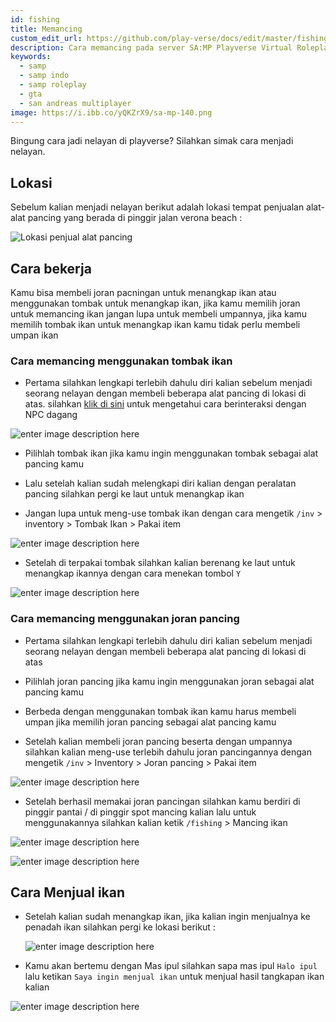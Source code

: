```yaml
---
id: fishing
title: Memancing
custom_edit_url: https://github.com/play-verse/docs/edit/master/fishing.md
description: Cara memancing pada server SA:MP Playverse Virtual Roleplay Indonesia
keywords:
  - samp
  - samp indo
  - samp roleplay
  - gta
  - san andreas multiplayer
image: https://i.ibb.co/yQKZrX9/sa-mp-140.png
---
```


Bingung cara jadi nelayan di playverse? 
Silahkan simak cara menjadi nelayan.

## Lokasi

Sebelum kalian menjadi nelayan berikut adalah lokasi tempat penjualan alat-alat pancing yang berada di pinggir jalan verona beach :

![Lokasi penjual alat pancing](https://i.ibb.co/vzHp9RW/sa-mp-133.png)

## Cara bekerja

Kamu bisa membeli joran pacningan untuk menangkap ikan atau menggunakan tombak untuk menangkap ikan, jika kamu memilih joran untuk memancing ikan jangan lupa untuk membeli umpannya, jika kamu memilih tombak ikan untuk menangkap ikan kamu tidak perlu membeli umpan ikan

### Cara memancing menggunakan tombak ikan

- Pertama silahkan lengkapi terlebih dahulu diri kalian sebelum menjadi seorang nelayan dengan membeli beberapa alat pancing di lokasi di atas. silahkan [klik di sini](https://wiki.playverse.org/docs/berinteraksi-dengan-npc/) untuk mengetahui cara berinteraksi dengan NPC dagang

![enter image description here](https://i.ibb.co/pPVm84q/sa-mp-134.png)

- Pilihlah tombak ikan jika kamu ingin menggunakan tombak sebagai alat pancing kamu

- Lalu setelah kalian sudah melengkapi diri kalian dengan peralatan pancing silahkan pergi ke laut untuk menangkap ikan

- Jangan lupa untuk meng-use tombak ikan dengan cara mengetik `/inv` > inventory > Tombak Ikan > Pakai item

![enter image description here](https://i.ibb.co/37cGJbX/sa-mp-136.png)

- Setelah di terpakai tombak silahkan kalian berenang ke laut untuk menangkap ikannya dengan cara menekan tombol `Y`

![enter image description here](https://i.ibb.co/smGfyMH/sa-mp-137.png)

### Cara memancing menggunakan joran pancing

- Pertama silahkan lengkapi terlebih dahulu diri kalian sebelum menjadi seorang nelayan dengan membeli beberapa alat pancing di lokasi di atas

- Pilihlah joran pancing jika kamu ingin menggunakan joran sebagai alat pancing kamu

- Berbeda dengan menggunakan tombak ikan kamu harus membeli umpan jika memilih joran pancing sebagai alat pancing kamu

- Setelah kalian membeli joran pancing beserta dengan umpannya silahkan kalian meng-use terlebih dahulu joran pancingannya dengan mengetik `/inv` > Inventory > Joran pancing > Pakai item

![enter image description here](https://i.ibb.co/8cBYnDM/sa-mp-139.png)

- Setelah berhasil memakai joran pancingan silahkan kamu berdiri di pinggir pantai / di pinggir spot mancing kalian lalu untuk menggunakannya silahkan kalian ketik `/fishing` > Mancing ikan

![enter image description here](https://i.ibb.co/yQKZrX9/sa-mp-140.png)

![enter image description here](https://i.ibb.co/4gDhQK3/sa-mp-141.png)
 
## Cara Menjual ikan

 - Setelah kalian sudah menangkap ikan, jika kalian ingin menjualnya ke penadah ikan silahkan pergi ke lokasi berikut :

	![enter image description here](https://i.ibb.co/5Yr3fCJ/sa-mp-144.png)

 - Kamu akan bertemu dengan Mas ipul silahkan sapa mas ipul `Halo ipul` lalu ketikan `Saya ingin menjual ikan` untuk menjual hasil tangkapan ikan kalian

![enter image description here](https://i.ibb.co/1fVnQgT/sa-mp-145.png)
